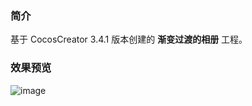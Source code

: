 ### 简介
基于 CocosCreator 3.4.1 版本创建的 **渐变过渡的相册** 工程。

### 效果预览
![image](../../gif/202202/2022022408.gif)